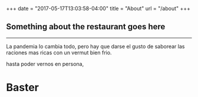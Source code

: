 +++
date = "2017-05-17T13:03:58-04:00"
title = "About"
url = "/about"
+++

## Something about the restaurant goes here

---

La pandemia lo cambia todo, pero hay que darse el gusto de saborear las raciones mas ricas con un vermut bien frio.

hasta poder vernos en persona,
# Baster
